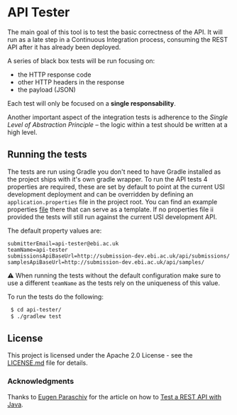 # API Tester

The main goal of this tool is to test the basic correctness of the API. It will run as a late step in a Continuous Integration process, consuming the REST API after it has already been deployed.

A series of black box tests will be run focusing on:
- the HTTP response code
- other HTTP headers in the response
- the payload (JSON)

Each test will only be focused on a **single responsability**.

Another important aspect of the integration tests is adherence to the *Single Level of Abstraction Principle* – the logic within a test should be written at a high level.

## Running the tests
The tests are run using Gradle you don't need to have Gradle installed as the project ships with it's own gradle wrapper. To run the API tests 4 properties are required, these are set by default to point at the current USI development deployment and can be overridden by defining an `application.properties` file in the project root.
You can find an example properties [file](application.properties.example) there that can serve as a template.
If no properties file ii provided the tests will still run against the current USI development API. 

The default property values are:
````
submitterEmail=api-tester@ebi.ac.uk
teamName=api-tester
submissionsApiBaseUrl=http://submission-dev.ebi.ac.uk/api/submissions/
samplesApiBaseUrl=http://submission-dev.ebi.ac.uk/api/samples/
````
:warning: When running the tests without the default configuration make sure to use a different `teamName` as the tests rely on the uniqueness of this value.

To run the tests do the following:
````bash
 $ cd api-tester/
 $ ./gradlew test
````



## License
This project is licensed under the Apache 2.0 License - see the [LICENSE.md](LICENSE.md) file for details.

### Acknowledgments
Thanks to [Eugen Paraschiv](https://twitter.com/baeldung) for the article on how to [Test a REST API with Java](http://www.baeldung.com/integration-testing-a-rest-api).
